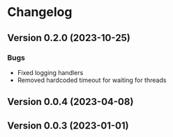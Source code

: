 # Changelog


## Version 0.2.0 (2023-10-25)
### Bugs
- Fixed logging handlers
- Removed hardcoded timeout for waiting for threads


## Version 0.0.4 (2023-04-08)









## Version 0.0.3 (2023-01-01)









